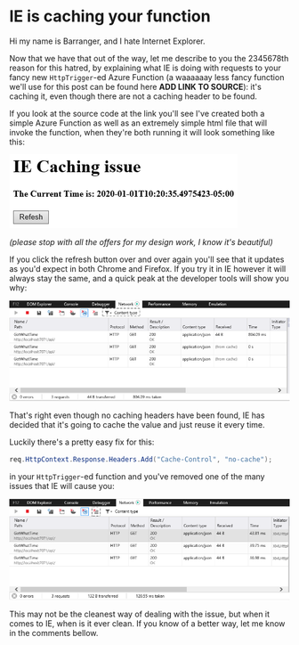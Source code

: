 # IE is caching your function

Hi my name is Barranger, and I hate Internet Explorer.

Now that we have that out of the way, let me describe to you the 2345678th reason for this hatred, by explaining what IE is doing with requests to your fancy new `HttpTrigger`-ed Azure Function (a waaaaaay less fancy function we'll use for this post can be found here **ADD LINK TO SOURCE**): it's caching it, even though there are not a caching header to be found.

If you look at the source code at the link you'll see I've created both a simple Azure Function as well as an extremely simple html file that will invoke the function, when they're both running it will look something like this:

![Screenshot](./images/Screenshot.PNG) 

*(please stop with all the offers for my design work, I know it's beautiful)*

If you click the refresh button over and over again you'll see that it updates as you'd expect in both Chrome and Firefox.  If you try it in IE however it will always stay the same, and a quick peak at the developer tools will show you why:

![Cached Response](./images/CachedResponse.PNG)

That's right even though no caching headers have been found, IE has decided that it's going to cache the value and just reuse it every time.  

Luckily there's a pretty easy fix for this:

```c#
req.HttpContext.Response.Headers.Add("Cache-Control", "no-cache");
```

in your `HttpTrigger`-ed function and you've removed one of the many issues that IE will cause you:

![Not Cached Response](./images/NotCachedResponse.PNG)

This may not be the cleanest way of dealing with the issue, but when it comes to IE, when is it ever clean.  If you know of a better way, let me know in the comments bellow.